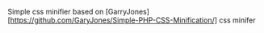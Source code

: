 Simple css minifier based on [GarryJones][https://github.com/GaryJones/Simple-PHP-CSS-Minification/] css minifer

